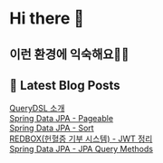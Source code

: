 # Hi there 👋

## 이런 환경에 익숙해요✍🏼

## 📕 Latest Blog Posts

<a href=https://jhyngu.tistory.com/119>QueryDSL 소개</a></br><a href=https://jhyngu.tistory.com/118>Spring Data JPA - Pageable</a></br><a href=https://jhyngu.tistory.com/117>Spring Data JPA - Sort</a></br><a href=https://jhyngu.tistory.com/142>REDBOX(헌혈증 기부 시스템) - JWT 정리</a></br><a href=https://jhyngu.tistory.com/116>Spring Data JPA - JPA Query Methods</a></br>